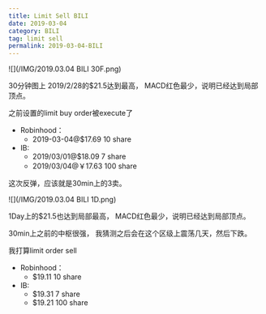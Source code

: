 ```yaml
---
title: Limit Sell BILI
date: 2019-03-04
category: BILI
tag: limit sell
permalink: 2019-03-04-BILI
---
```


![](/IMG/2019.03.04 BILI 30F.png)

30分钟图上 2019/2/28的$21.5达到最高， MACD红色最少，说明已经达到局部顶点。

之前设置的limit buy order被execute了

* Robinhood：
  - 2019-03-04@$17.69 10 share
* IB:
  - 2019/03/01@$18.09 7 share
  - 2019/03/04@￥17.63 100 share

这次反弹，应该就是30min上的3卖。

![](/IMG/2019.03.04 BILI 1D.png)

1Day上的$21.5也达到局部最高， MACD红色最少，说明已经达到局部顶点。

30min上之前的中枢很强， 我猜测之后会在这个区级上震荡几天，然后下跌。

我打算limit order sell

* Robinhood：
  - $19.11 10 share
* IB:
  - $19.31 7 share
  - $19.21 100 share
